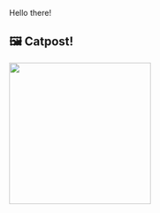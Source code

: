 Hello there!



## 🖼️ Catpost!

<sub>
    <img src="https://cdn2.thecatapi.com/images/ar4.jpg" height="256">
</sub>

